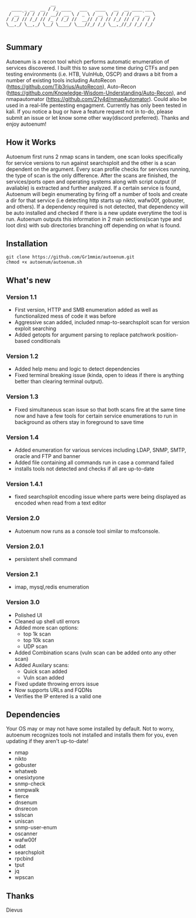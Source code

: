 ```
                 __                                      
  ____ _ __  __ / /_ ____   ___   ____   __  __ ____ ___ 
 / __ `// / / // __// __ \ / _ \ / __ \ / / / // __ `__ \
/ /_/ // /_/ // /_ / /_/ //  __// / / // /_/ // / / / / /
\__,_/ \__,_/ \__/ \____/ \___//_/ /_/ \__,_//_/ /_/ /_/ 
                                                         
```
## Summary
Autoenum is a recon tool which performs automatic enumeration of services discovered. I built this to save some time during CTFs and pen testing environments (i.e. HTB, VulnHub, OSCP) and draws a bit from a number of existing tools including AutoRecon (https://github.com/Tib3rius/AutoRecon), Auto-Recon (https://github.com/Knowledge-Wisdom-Understanding/Auto-Recon), and nmapautomator (https://github.com/21y4d/nmapAutomator). Could also be used in a real-life pentesting engagment. Currently has only been tested in kali. If you notice a bug or have a feature request not in to-do, please submit an issue or let know some other way(discord preferred). Thanks and enjoy autoenum!  

## How it Works
Autoenum first runs 2 nmap scans in tandem, one scan looks specifically for service versions to run against searchsploit and the other is a scan dependent on the argument. Every scan profile checks for services running, the type of scan is the only difference. After the scans are finished, the services/ports open and operating systems along with script output (if avaliable) is extracted and further analyzed. If a certain service is found, Autoenum will begin enumerating by firing off a number of tools and create a dir for that service (i.e detecting http starts up nikto, wafw00f, gobuster, and others). If a dependency required is not detected, that dependency will be auto installed and checked if there is a new update everytime the tool is run. Autoenum outputs this information in 2 main sections(scan type and loot dirs) with sub directories branching off depending on what is found.

## Installation
```
git clone https://github.com/Gr1mmie/autoenum.git
chmod +x autoenum/autoenum.sh
```

## What's new

### Version 1.1
* First version, HTTP and SMB enumeration added as well as functionalized mess of code it was before 
* Aggressive scan added, included nmap-to-searchsploit scan for version exploit searching
* Added getopts for argument parsing to replace patchwork position-based conditionals

### Version 1.2
* Added help menu and logic to detect dependencies
* Fixed terminal breaking issue (kinda, open to ideas if there is anything better than clearing terminal output). 

### Version 1.3
* Fixed simultaneous scan issue so that both scans fire at the same time now and have a few tools for certain service enumerations to run in background as others stay in foreground to save time

### Version 1.4
* Added enumeration for various services including LDAP, SNMP, SMTP, oracle and FTP and banner
* Added file containing all commands run in case a command failed
* installs tools not detected and checks if all are up-to-date

### Version 1.4.1
* fixed searchsploit encoding issue where parts were being displayed as encoded when read from a text editor

### Version 2.0
* Autoenum now runs as a console tool similar to msfconsole. 

### Version 2.0.1
* persistent shell command

### Version 2.1 
* imap, mysql,redis enumeration

### Version 3.0
* Polished UI
* Cleaned up shell util errors
* Added more scan options:
  * top 1k scan
  * top 10k scan
  * UDP scan
* Added Combination scans (vuln scan can be added onto any other scan)
* Added Auxilary scans:
  * Quick scan added
  * Vuln scan added
* Fixed update throwing errors issue
* Now supports URLs and FQDNs 
* Verifies the IP entered is a valid one
## Dependencies
Your OS may or may not have some installed by default. Not to worry, autoenum recognizes tools not installed and installs them for you, even updating if they aren't up-to-date!

* nmap
* nikto
* gobuster
* whatweb
* onesixtyone
* snmp-check
* snmpwalk
* fierce
* dnsenum
* dnsrecon
* sslscan
* uniscan
* snmp-user-enum
* oscanner
* wafw00f
* odat
* searchsploit
* rpcbind
* tput
* jq
* wpscan

## Thanks
Dievus
